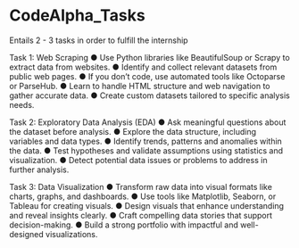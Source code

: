 # CodeAlpha_Tasks
Entails 2 - 3 tasks in order to fulfill the internship

Task 1: Web Scraping
● Use Python libraries like BeautifulSoup or Scrapy to extract data from websites.
● Identify and collect relevant datasets from public web pages.
● If you don’t code, use automated tools like Octoparse or ParseHub.
● Learn to handle HTML structure and web navigation to gather accurate data.
● Create custom datasets tailored to specific analysis needs.


Task 2: Exploratory Data Analysis (EDA)
● Ask meaningful questions about the dataset before analysis.
● Explore the data structure, including variables and data types.
● Identify trends, patterns and anomalies within the data.
● Test hypotheses and validate assumptions using statistics and visualization.
● Detect potential data issues or problems to address in further analysis.


Task 3: Data Visualization
● Transform raw data into visual formats like charts, graphs, and dashboards.
● Use tools like Matplotlib, Seaborn, or Tableau for creating visuals.
● Design visuals that enhance understanding and reveal insights clearly.
● Craft compelling data stories that support decision-making.
● Build a strong portfolio with impactful and well-designed visualizations.

